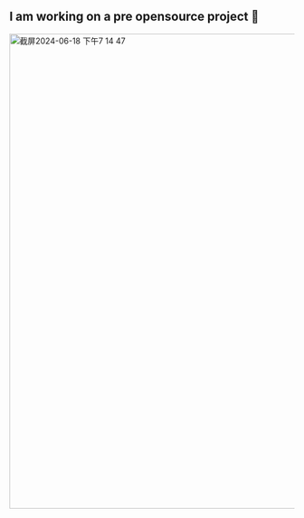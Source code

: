 ## I am working on a pre opensource project 👋
<img width="839" alt="截屏2024-06-18 下午7 14 47" src="https://github.com/xiaoyu1998/xiaoyu1998/assets/39975400/6730d94e-aab7-4862-a2a6-7dc9fdb2398b">

<!--
**xiaoyu1998/xiaoyu1998** is a ✨ _special_ ✨ repository because its `README.md` (this file) appears on your GitHub profile.

Here are some ideas to get you started:

- 🔭 I’m currently working on ...
- 🌱 I’m currently learning ...
- 👯 I’m looking to collaborate on ...
- 🤔 I’m looking for help with ...
- 💬 Ask me about ...
- 📫 How to reach me: ...
- 😄 Pronouns: ...
- ⚡ Fun fact: ...
-->
